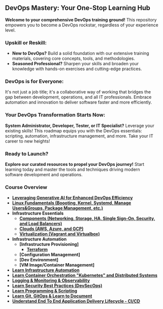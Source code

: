 ## DevOps Mastery: Your One-Stop Learning Hub
**Welcome to your comprehensive DevOps training ground!** This repository empowers you to become a DevOps rockstar, regardless of your experience level.

### Upskill or Reskill:
- **New to DevOps?** Build a solid foundation with our extensive training materials, covering core concepts, tools, and methodologies.
- **Seasoned Professional?** Sharpen your skills and broaden your knowledge with hands-on exercises and cutting-edge practices.

### DevOps is for Everyone:
It's not just a job title; it's a collaborative way of working that bridges the gap between development, operations, and all IT professionals. Embrace automation and innovation to deliver software faster and more efficiently.

### Your DevOps Transformation Starts Now:
**System Administrator, Developer, Tester, or IT Specialist?** Leverage your existing skills! This roadmap equips you with the DevOps essentials: scripting, automation, infrastructure management, and more. Take your IT career to new heights!

### Ready to Launch?
**Explore our curated resources to propel your DevOps journey!** Start learning today and master the tools and techniques driving modern software development and operations.

### Course Overview
- **[Leveraging Generative AI for Enhanced DevOps Efficiency](docs/AI_Tools.md)**
- **[Linux Fundamentals (Boooting, Kernel, Systemd, Manage Users&Groups, Package Management, etc.)](docs/Linux/LearnLinux.md)**
- **Infrastructure Essentials**
  - **[Components (Networking, Storage, HA, Single Sign-On, Security, and Load Balancers)](docs/Infras_Components/InfrastructureComponentsWork.md)**
  - **[Clouds (AWS, Azure, and GCP)](docs/CloudandVM/CloudandVM.md)**
  - **[Virtualization (Vagrant and Virtualbox)](docs/CloudandVM/VagrantVirtual-ProsandCons.md)**
- **Infrastructure Automation**
  - **[Infrastructure Provisioning]**
    - **[Terraform](/docs/Infras_Automation/Infras-Provisioning-Tools/Terraform.md)**
  - **[Configuration Management]**
  - **[Dev Environment]**
  - **[VM Image/Container Management]**
- **[Learn Infrastructure Automation](docs/Infras_Automation/Infras_Automation.md)**
- **[Learn Container Orchestration "Kubernetes" and Distributed Systems](docs/Kubernetes/Kubernetes.md)**
- **[Logging & Monitoring & Observability](docs/LoggingandMonitoring/LoggingMonitoring.md)**
- **[Learn Security Best Practices (DevSecOps)](docs/DevSecOps/DevSecOps.md)**
- **[Learn Programming & Scripting](docs/ProgrammingScripting/shell-scripting-for-devops.md)**
- **[Learn Git, GitOps & Learn to Document](docs/GitandDocument/LearnGit.md)**
- **[Understand End To End Application Delivery Lifecycle - CI/CD](docs/CICD/CICD.md)**




